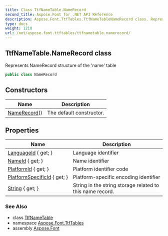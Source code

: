 ```yaml
---
title: Class TtfNameTable.NameRecord
second_title: Aspose.Font for .NET API Reference
description: Aspose.Font.TtfTables.TtfNameTableNameRecord class. Represents NameRecord structure of the name table
type: docs
weight: 1210
url: /net/aspose.font.ttftables/ttfnametable.namerecord/
---
```

## TtfNameTable.NameRecord class

Represents NameRecord structure of the 'name' table

```csharp
public class NameRecord
```

## Constructors

| Name | Description |
| --- | --- |
| [NameRecord](../../aspose.font.ttftables/ttfnametable.namerecord/.ctor)() | The default constructor. |

## Properties

| Name | Description |
| --- | --- |
| [LanguageId](../../aspose.font.ttftables/ttfnametable.namerecord/languageid) { get; } | Language identifier |
| [NameId](../../aspose.font.ttftables/ttfnametable.namerecord/nameid) { get; } | Name identifier |
| [PlatformId](../../aspose.font.ttftables/ttfnametable.namerecord/platformid) { get; } | Platform identifier code |
| [PlatformSpecificId](../../aspose.font.ttftables/ttfnametable.namerecord/platformspecificid) { get; } | Platform-specific encoding identifier |
| [String](../../aspose.font.ttftables/ttfnametable.namerecord/string) { get; } | String in the string storage related to this name record. |

### See Also

* class [TtfNameTable](../ttfnametable/)
* namespace [Aspose.Font.TtfTables](../../aspose.font.ttftables/)
* assembly [Aspose.Font](../../)


